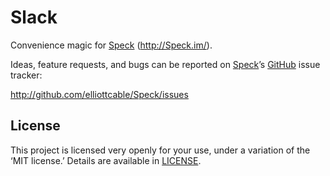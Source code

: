 Slack
=====
Convenience magic for [Speck][] (<http://Speck.im/>).

Ideas, feature requests, and bugs can be reported on [Speck][]’s [GitHub][]
issue tracker:

<http://github.com/elliottcable/Speck/issues>

  [Speck]: http://github.com/elliottcable/Speck "Speck on GitHub"
  [GitHub]: http://github.com/

License
-------
This project is licensed very openly for your use, under a variation of the ‘MIT license.’
Details are available in [LICENSE][].
  
  [LICENSE]: <./LICENSE.text>
